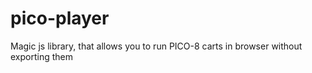# pico-player
Magic js library, that allows you to run PICO-8 carts in browser without exporting them
